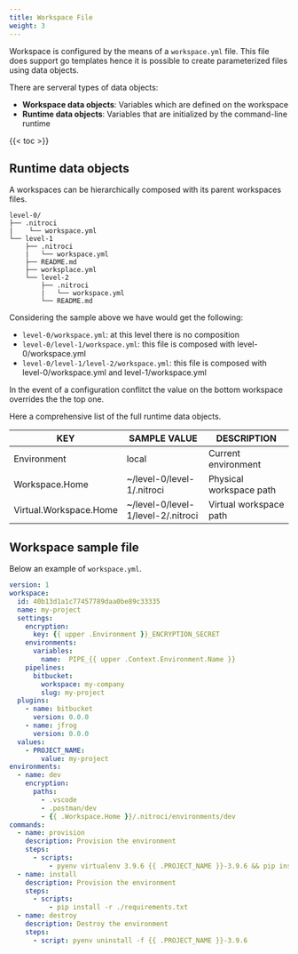```yaml
---
title: Workspace File
weight: 3
---
```


Workspace is configured by the means of a `workspace.yml` file.
This file does support go templates hence it is possible to create parameterized files using data objects.

There are serveral types of data objects:

- **Workspace data objects**: Variables which are defined on the workspace
- **Runtime data objects**: Variables that are initialized by the command-line runtime

{{< toc >}}

## Runtime data objects

A workspaces can be hierarchically composed with its parent workspaces files.

```plain
level-0/
├── .nitroci
|    └── workspace.yml
└── level-1
    ├── .nitroci
    |   └── workspace.yml
    ├── README.md
    ├── worksplace.yml
    └── level-2
        ├── .nitroci
        |   └── workspace.yml
        └── README.md
```

Considering the sample above we have would get the following:

- `level-0/workspace.yml`:  at this level there is no composition
- `level-0/level-1/workspace.yml`:  this file is composed with level-0/workspace.yml
- `level-0/level-1/level-2/workspace.yml`:  this file is composed with level-0/workspace.yml and level-1/workspace.yml

In the event of a configuration conflitct the value on the bottom workspace overrides the the top one.

Here a comprehensive list of the full runtime data objects.

| KEY                      | SAMPLE VALUE                       | DESCRIPTION                                                |
|--------------------------|------------------------------------|------------------------------------------------------------|
| Environment              | local                              | Current environment                                        |
| Workspace.Home           | ~/level-0/level-1/.nitroci         | Physical workspace path                                    |
| Virtual.Workspace.Home   | ~/level-0/level-1/level-2/.nitroci | Virtual workspace path                                     |

## Workspace sample file

Below an example of `workspace.yml`.

```yml
version: 1
workspace:
  id: 40b13d1a1c77457789daa0be89c33335
  name: my-project
  settings:
    encryption:
      key: {{ upper .Environment }}_ENCRYPTION_SECRET
    environments:
      variables:
        name:  PIPE_{{ upper .Context.Environment.Name }}
    pipelines:
      bitbucket:
        workspace: my-company
        slug: my-project
  plugins:
    - name: bitbucket
      version: 0.0.0
    - name: jfrog
      version: 0.0.0
  values:
    - PROJECT_NAME:
        value: my-project
environments:
  - name: dev
    encryption:
      paths:
        - .vscode
        - .postman/dev
        - {{ .Workspace.Home }}/.nitroci/environments/dev
commands:
  - name: provision
    description: Provision the environment
    steps:
      - scripts:
          - pyenv virtualenv 3.9.6 {{ .PROJECT_NAME }}-3.9.6 && pip install --upgrade pip
  - name: install
    description: Provision the environment
    steps:
      - scripts:
          - pip install -r ./requirements.txt
  - name: destroy
    description: Destroy the environment
    steps:
      - script: pyenv uninstall -f {{ .PROJECT_NAME }}-3.9.6
```
